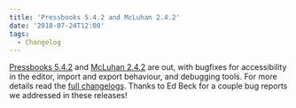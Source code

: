 ```yaml
---
title: 'Pressbooks 5.4.2 and McLuhan 2.4.2'
date: '2018-07-24T12:00'
tags:
  - Changelog
---
```


[Pressbooks 5.4.2](https://github.com/pressbooks/pressbooks/releases/tag/5.4.2) and
[McLuhan 2.4.2](https://github.com/pressbooks/pressbooks-book/releases/tag/2.4.2) are out,
with bugfixes for accessibility in the editor, import and export behaviour, and debugging
tools. For more details read the
[full changelogs](https://docs.pressbooks.org/changelog/). Thanks to Ed Beck for a couple
bug reports we addressed in these releases!
